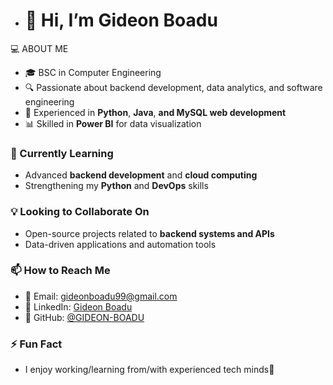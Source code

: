 - # 👋 Hi, I’m Gideon Boadu  

 💻 ABOUT ME 
- 🎓 BSC in Computer Engineering   
- 🔍 Passionate about backend development, data analytics, and software engineering  
- 🚀 Experienced in **Python**, **Java**, **and MySQL web development**  
- 📊 Skilled in **Power BI** for data visualization  

### 🌱 Currently Learning  
- Advanced **backend development** and **cloud computing**  
- Strengthening my **Python** and **DevOps** skills  

### 💡 Looking to Collaborate On  
- Open-source projects related to **backend systems and APIs**  
- Data-driven applications and automation tools  

### 📫 How to Reach Me  
- 📧 Email: [gideonboadu99@gmail.com](mailto:gideonboadu99@gmail.com)  
- 💼 LinkedIn: [Gideon Boadu](mailto:https://www.linkedin.com/in/boadu-gideon-80112a203/)  
- 🔗 GitHub: [@GIDEON-BOADU](https://github.com/GIDEON-BOADU)  

### ⚡ Fun Fact  
- I enjoy working/learning from/with experienced tech minds🚀  


<!---
GIDEON-BOADU/GIDEON-BOADU is a ✨ special ✨ repository because its `README.md` (this file) appears on your GitHub profile.
You can click the Preview link to take a look at your changes.
--->
